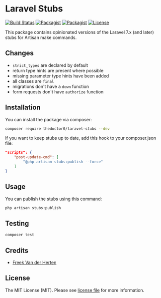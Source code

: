 # Laravel Stubs

[![Build Status](https://travis-ci.org/TheDoctor0/laravel-stubs.svg?branch=master)](https://travis-ci.org/TheDoctor0/laravel-stubs)
[![Packagist](https://img.shields.io/packagist/v/TheDoctor0/laravel-stubs.svg)](https://packagist.org/packages/TheDoctor0/laravel-stubs)
[![Packagist](https://img.shields.io/packagist/dt/TheDoctor0/laravel-stubs.svg)](https://packagist.org/packages/TheDoctor0/laravel-stubs)
[![License](https://img.shields.io/badge/license-MIT-blue.svg)](https://github.com/TheDoctor0/laravel-stubs/blob/master/LICENSE.md)

This package contains opinionated versions of the Laravel 7.x (and later) stubs for Artisan make commands.

## Changes

- `strict_types` are declared by default
- return type hints are present where possible
- missing parameter type hints have been added
- all classes are `final`
- migrations don't have a `down` function
- form requests don't have `authorize` function

## Installation

You can install the package via composer:

```bash
composer require thedoctor0/laravel-stubs --dev
```

If you want to keep stubs up to date, add this hook to your composer.json file:

```json
"scripts": {
    "post-update-cmd": [
        "@php artisan stubs:publish --force"
    ]
}
```

## Usage

You can publish the stubs using this command:

```bash
php artisan stubs:publish
```

## Testing

``` bash
composer test
```

## Credits

- [Freek Van der Herten](https://github.com/freekmurze)

## License

The MIT License (MIT). Please see [license file](LICENSE.md) for more information.
